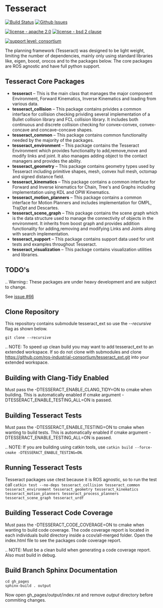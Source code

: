 # Tesseract

[![Build Status](https://github.com/ros-industrial-consortium/tesseract/workflows/CI/badge.svg)](https://github.com/ros-industrial-consortium/tesseract/actions?query=branch%3Amaster+)
[![Github Issues](https://img.shields.io/github/issues/ros-industrial-consortium/tesseract.svg)](http://github.com/ros-industrial-consortium/tesseract/issues)

[![license - apache 2.0](https://img.shields.io/:license-Apache%202.0-yellowgreen.svg)](https://opensource.org/licenses/Apache-2.0)
[![license - bsd 2 clause](https://img.shields.io/:license-BSD%202--Clause-blue.svg)](https://opensource.org/licenses/BSD-2-Clause)

[![support level: consortium](https://img.shields.io/badge/support%20level-consortium-brightgreen.png)](http://rosindustrial.org/news/2016/10/7/better-supporting-a-growing-ros-industrial-software-platform)

The planning framework (Tesseract) was designed to be light weight, limiting the number of dependencies, mainly only using standard libraries like, eigen, boost, orocos and to the packages below. The core packages are ROS agnostic and have full python support.

## Tesseract Core Packages

* **tesseract** – This is the main class that manages the major component Environment, Forward Kinematics, Inverse Kinematics and loading from various data.
* **tesseract_collision** – This package contains privides a common interface for collision checking prividing several implementation of a Bullet collision library and FCL collision library. It includes both continuous and discrete collision checking for convex-convex, convex-concave and concave-concave shapes.
* **tesseract_common** – This package contains common functionality needed by the majority of the packages.
* **tesseract_environment** – This package contains the Tesseract Environment which provides functionality to add,remove,move and modify links and joint. It also manages adding object to the contact managers and provides the ability.
* **tesseract_geometry** – This package contains geometry types used by Tesseract including primitive shapes, mesh, convex hull mesh, octomap and signed distance field.
* **tesseract_kinematics** –  This package contains a common interface for Forward and Inverse kinematics for Chain, Tree's and Graphs including implementation using KDL and OPW Kinematics.
* **tesseract_motion_planners** – This package contains a common interface for Motion Planners and includes implementation for OMPL, TrajOpt and Descartes.
* **tesseract_scene_graph** – This package contains the scene graph which is the data structure used to manage the connectivity of objects in the environment. It inherits from boost graph and provides addition functionality for adding,removing and modifying Links and Joints along with search implementation.
* **tesseract_support** – This package contains support data used for unit tests and examples throughout Tesseract.
* **tesseract_visualization** – This package contains visualization utilities and libraries.

## TODO's

.. Warning:: These packages are under heavy development and are subject to change.


See [issue #66](https://github.com/ros-industrial-consortium/tesseract/issues/66)

## Clone Repository

This repository contains submodule tesseract_ext so use the *--recursive* flag as shown below.

`git clone --recursive`

.. NOTE: To speed up clean build you may want to add tesseract_ext to an extended workspace. If so do not clone with submodules and clone https://github.com/ros-industrial-consortium/tesseract_ext.git into your extended workspace.

## Building with Clang-Tidy Enabled

Must pass the -DTESSERACT_ENABLE_CLANG_TIDY=ON to cmake when building. This is automatically enabled if cmake argument -DTESSERACT_ENABLE_TESTING_ALL=ON is passed.

## Building Tesseract Tests

Must pass the -DTESSERACT_ENABLE_TESTING=ON to cmake when wanting to build tests. This is automatically enabled if cmake argument -DTESSERACT_ENABLE_TESTING_ALL=ON is passed.

.. NOTE: If you are building using catkin tools, use `catkin build --force-cmake -DTESSERACT_ENABLE_TESTING=ON`.

## Running Tesseract Tests

Tesseract packages use ctest because it is ROS agnostic, so to run the test call `catkin test --no-deps tesseract_collision tesseract_common tesseract_environment tesseract_geometry tesseract_kinematics tesseract_motion_planners tesseract_process_planners tesseract_scene_graph tesseract_urdf`

## Building Tesseract Code Coverage

Must pass the -DTESSERACT_CODE_COVERAGE=ON to cmake when wanting to build code coverage. The code coverage report is located in each individuals build directory inside a ccov/all-merged folder. Open the index.html file to see the packages code coverage report.

.. NOTE: Must be a clean build when generating a code coverage report. Also must build in debug.

## Build Branch Sphinx Documentation

```
cd gh_pages
sphinx-build . output
```
Now open gh_pages/output/index.rst and remove *output* directory before commiting changes.
